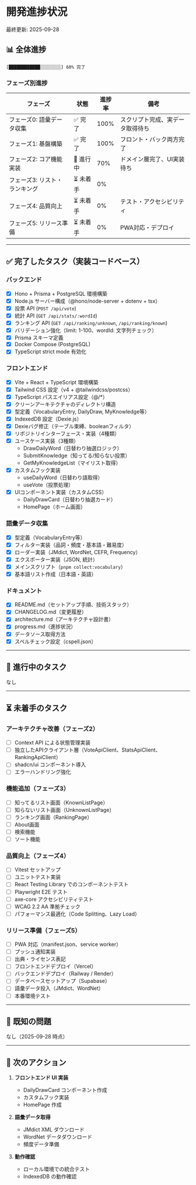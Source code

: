 # 開発進捗状況

最終更新: 2025-09-28

## 📊 全体進捗

```
[████████████░░░░░░░░] 60% 完了
```

### フェーズ別進捗

| フェーズ | 状態 | 進捗率 | 備考 |
|---------|------|--------|------|
| フェーズ0: 語彙データ収集 | ✅ 完了 | 100% | スクリプト完成、実データ取得待ち |
| フェーズ1: 基盤構築 | ✅ 完了 | 100% | フロント・バック両方完了 |
| フェーズ2: コア機能実装 | 🚧 進行中 | 70% | ドメイン層完了、UI実装待ち |
| フェーズ3: リスト・ランキング | ⏳ 未着手 | 0% | |
| フェーズ4: 品質向上 | ⏳ 未着手 | 0% | テスト・アクセシビリティ |
| フェーズ5: リリース準備 | ⏳ 未着手 | 0% | PWA対応・デプロイ |

---

## ✅ 完了したタスク（実装コードベース）

### バックエンド
- [x] Hono + Prisma + PostgreSQL 環境構築
- [x] Node.js サーバー構成（@hono/node-server + dotenv + tsx）
- [x] 投票 API (`POST /api/vote`)
- [x] 統計 API (`GET /api/stats/:wordId`)
- [x] ランキング API (`GET /api/ranking/unknown`, `/api/ranking/known`)
- [x] バリデーション強化（limit: 1-100、wordId: 文字列チェック）
- [x] Prisma スキーマ定義
- [x] Docker Compose (PostgreSQL)
- [x] TypeScript strict mode 有効化

### フロントエンド
- [x] Vite + React + TypeScript 環境構築
- [x] Tailwind CSS 設定（v4 + @tailwindcss/postcss）
- [x] TypeScript パスエイリアス設定（@/*）
- [x] クリーンアーキテクチャのディレクトリ構造
- [x] 型定義（VocabularyEntry, DailyDraw, MyKnowledge等）
- [x] IndexedDB 設定（Dexie.js）
- [x] Dexieバグ修正（テーブル束縛、booleanフィルタ）
- [x] リポジトリインターフェース・実装（4種類）
- [x] ユースケース実装（3種類）
  - DrawDailyWord（日替わり抽選ロジック）
  - SubmitKnowledge（知ってる/知らない投票）
  - GetMyKnowledgeList（マイリスト取得）
- [x] カスタムフック実装
  - useDailyWord（日替わり語取得）
  - useVote（投票処理）
- [x] UIコンポーネント実装（カスタムCSS）
  - DailyDrawCard（日替わり抽選カード）
  - HomePage（ホーム画面）

### 語彙データ収集
- [x] 型定義（VocabularyEntry等）
- [x] フィルター実装（品詞・頻度・基本語・難易度）
- [x] ローダー実装（JMdict, WordNet, CEFR, Frequency）
- [x] エクスポーター実装（JSON, 統計）
- [x] メインスクリプト（`pnpm collect:vocabulary`）
- [x] 基本語リスト作成（日本語・英語）

### ドキュメント
- [x] README.md（セットアップ手順、技術スタック）
- [x] CHANGELOG.md（変更履歴）
- [x] architecture.md（アーキテクチャ設計書）
- [x] progress.md（進捗状況）
- [x] データソース取得方法
- [x] スペルチェック設定（cspell.json）

---

## 🚧 進行中のタスク

なし

---

## ⏳ 未着手のタスク

### アーキテクチャ改善（フェーズ2）
- [ ] Context API による状態管理実装
- [ ] 独立したAPIクライアント層（VoteApiClient、StatsApiClient、RankingApiClient）
- [ ] shadcn/ui コンポーネント導入
- [ ] エラーハンドリング強化

### 機能追加（フェーズ3）
- [ ] 知ってるリスト画面（KnownListPage）
- [ ] 知らないリスト画面（UnknownListPage）
- [ ] ランキング画面（RankingPage）
- [ ] About画面
- [ ] 検索機能
- [ ] ソート機能

### 品質向上（フェーズ4）
- [ ] Vitest セットアップ
- [ ] ユニットテスト実装
- [ ] React Testing Library でのコンポーネントテスト
- [ ] Playwright E2E テスト
- [ ] axe-core アクセシビリティテスト
- [ ] WCAG 2.2 AA 準拠チェック
- [ ] パフォーマンス最適化（Code Splitting、Lazy Load）

### リリース準備（フェーズ5）
- [ ] PWA 対応（manifest.json、service worker）
- [ ] プッシュ通知実装
- [ ] 出典・ライセンス表記
- [ ] フロントエンドデプロイ（Vercel）
- [ ] バックエンドデプロイ（Railway / Render）
- [ ] データベースセットアップ（Supabase）
- [ ] 語彙データ投入（JMdict、WordNet）
- [ ] 本番環境テスト

---

## 🐛 既知の問題

なし（2025-09-28 時点）

---

## 📝 次のアクション

1. **フロントエンド UI 実装**
   - DailyDrawCard コンポーネント作成
   - カスタムフック実装
   - HomePage 作成
   
2. **語彙データ取得**
   - JMdict XML ダウンロード
   - WordNet データダウンロード
   - 頻度データ準備
   
3. **動作確認**
   - ローカル環境での統合テスト
   - IndexedDB の動作確認
